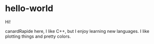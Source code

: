 # hello-world
Hi!

canardRapide here, I like C++, but I enjoy learning new languages.
I like plotting things and pretty colors.
